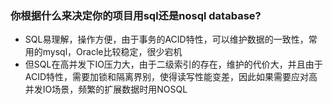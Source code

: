 ### 你根据什么来决定你的项目用sql还是nosql database?
* SQL易理解，操作方便，由于事务的ACID特性，可以维护数据的一致性，常用的mysql，Oracle比较稳定，很少宕机
* 但SQL在高并发下IO压力大，由于二级索引的存在，维护的代价大，并且由于ACID特性，需要加锁和隔离界别，使得读写性能变差，因此如果需要应对高并发IO场景，频繁的扩展数据时用NOSQL
